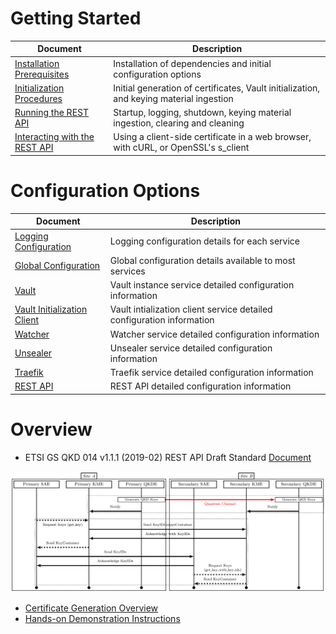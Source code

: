 # Getting Started

| Document | Description |
| --- | --- |
| [Installation Prerequisites](Prerequisites.md) | Installation of dependencies and initial configuration options |
| [Initialization Procedures](Initialization.md) | Initial generation of certificates, Vault initialization, and keying material ingestion |
| [Running the REST API](Running.md) | Startup, logging, shutdown, keying material ingestion, clearing and cleaning |
| [Interacting with the REST API](Interacting.md) | Using a client-side certificate in a web browser, with cURL, or OpenSSL's s_client |

# Configuration Options

| Document | Description |
| --- | --- |
| [Logging Configuration](Logging.md) | Logging configuration details for each service |
| [Global Configuration](Global.md) | Global configuration details available to most services |
| [Vault](Vault.md) | Vault instance service detailed configuration information |
| [Vault Initialization Client](Vault_Init.md) | Vault intialization client service detailed configuration information |
| [Watcher](Watcher.md) | Watcher service detailed configuration information |
| [Unsealer](Unsealer.md) | Unsealer service detailed configuration information |
| [Traefik](Traefik.md) | Traefik service detailed configuration information |
| [REST API](REST.md) | REST API detailed configuration information |

# Overview


* ETSI GS QKD 014 v1.1.1 (2019-02) REST API Draft Standard [Document](https://www.etsi.org/deliver/etsi_gs/QKD/001_099/014/01.01.01_60/gs_qkd014v010101p.pdf)

![REST API Communication Flow](figures/guardian_comms.png)

* [Certificate Generation Overview](Certificates.md)
* [Hands-on Demonstration Instructions](Demo.md)
